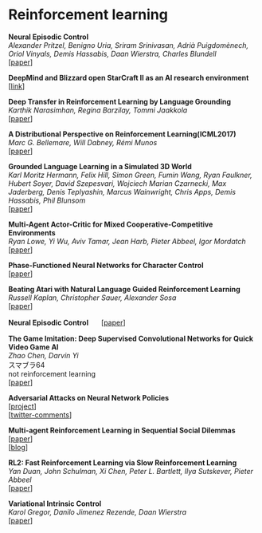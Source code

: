 # Reinforcement learning  
**Neural Episodic Control**  
*Alexander Pritzel, Benigno Uria, Sriram Srinivasan, Adrià Puigdomènech, Oriol Vinyals, Demis Hassabis, Daan Wierstra, Charles Blundell*    
[[paper](https://arxiv.org/abs/1703.01988)]  

**DeepMind and Blizzard open StarCraft II as an AI research environment**  
[[link](https://deepmind.com/blog/deepmind-and-blizzard-open-starcraft-ii-ai-research-environment/)]  

**Deep Transfer in Reinforcement Learning by Language Grounding**  
*Karthik Narasimhan, Regina Barzilay, Tommi Jaakkola*  
[[paper](https://arxiv.org/abs/1708.00133)]  

**A Distributional Perspective on Reinforcement Learning(ICML2017)**  
*Marc G. Bellemare, Will Dabney, Rémi Munos*  
[[paper](https://arxiv.org/abs/1707.06887)]  

**Grounded Language Learning in a Simulated 3D World**  
*Karl Moritz Hermann, Felix Hill, Simon Green, Fumin Wang, Ryan Faulkner, Hubert Soyer, David Szepesvari, Wojciech Marian Czarnecki, Max Jaderberg, Denis Teplyashin, Marcus Wainwright, Chris Apps, Demis Hassabis, Phil Blunsom*  
[[paper](https://arxiv.org/abs/1706.06551)]  

**Multi-Agent Actor-Critic for Mixed Cooperative-Competitive Environments**  
*Ryan Lowe, Yi Wu, Aviv Tamar, Jean Harb, Pieter Abbeel, Igor Mordatch*  
[[paper](https://arxiv.org/abs/1706.02275)]  

**Phase-Functioned Neural Networks for Character Control**  
[[paper](http://theorangeduck.com/media/uploads/other_stuff/phasefunction.pdf)]  

**Beating Atari with Natural Language Guided Reinforcement Learning**  
*Russell Kaplan, Christopher Sauer, Alexander Sosa*  
[[paper](https://arxiv.org/abs/1704.05539)]  

**Neural Episodic Control**  　
[[paper](https://arxiv.org/pdf/1703.01988.pdf)]  

**The Game Imitation: Deep Supervised Convolutional Networks for Quick Video Game AI**  
*Zhao Chen, Darvin Yi*  
スマブラ64  
not reinforcement learning  
[[paper](https://arxiv.org/abs/1702.05663)]  

**Adversarial Attacks on Neural Network Policies**  
[[project](http://rll.berkeley.edu/adversarial/)]  
[[twitter-comments](https://twitter.com/icoxfog417/status/830280548853506048)]  

**Multi-agent Reinforcement Learning in Sequential Social Dilemmas**  
[[paper](https://storage.googleapis.com/deepmind-media/papers/multi-agent-rl-in-ssd.pdf)]  
[[blog](https://deepmind.com/blog/understanding-agent-cooperation/)]  

**RL2: Fast Reinforcement Learning via Slow Reinforcement Learning**  
*Yan Duan, John Schulman, Xi Chen, Peter L. Bartlett, Ilya Sutskever, Pieter Abbeel*  
[[paper](https://arxiv.org/abs/1611.02779)]  

**Variational Intrinsic Control**  
*Karol Gregor, Danilo Jimenez Rezende, Daan Wierstra*  
[[paper](https://arxiv.org/abs/1611.07507)]  

